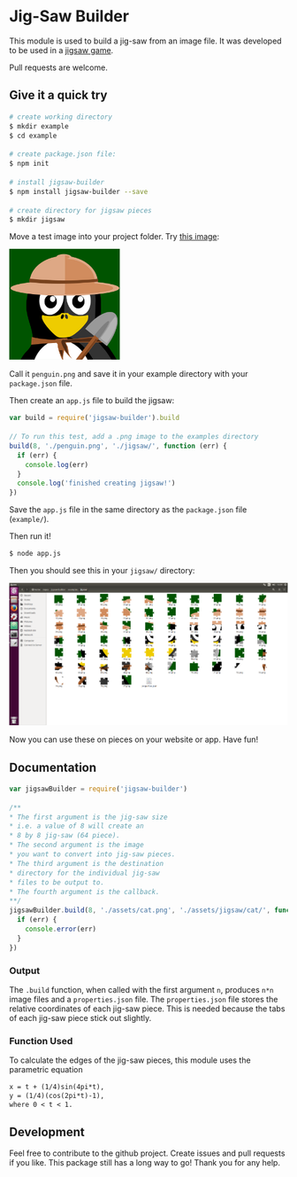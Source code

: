 # Jig-Saw Builder
This module is used to build a jig-saw from an image file. It was developed to be used in a [jigsaw game](https://github.com/CalumForsterDev/multiplayer-puzzle-game).

Pull requests are welcome.

## Give it a quick try
```sh
# create working directory
$ mkdir example
$ cd example

# create package.json file:
$ npm init

# install jigsaw-builder
$ npm install jigsaw-builder --save

# create directory for jigsaw pieces
$ mkdir jigsaw
```
Move a test image into your project folder. Try [this image](https://raw.githubusercontent.com/CalumForsterDev/jigsaw-builder/master/examples/penguin.png):

<img src="https://raw.githubusercontent.com/CalumForsterDev/jigsaw-builder/master/examples/penguin.png" width="200">

Call it `penguin.png` and save it in your example directory with your `package.json` file.

Then create an `app.js` file to build the jigsaw:
```js
var build = require('jigsaw-builder').build

// To run this test, add a .png image to the examples directory
build(8, './penguin.png', './jigsaw/', function (err) {
  if (err) {
    console.log(err)
  }
  console.log('finished creating jigsaw!')
})
```

Save the `app.js` file in the same directory as the `package.json` file (`example/`).

Then run it!
```sh
$ node app.js
```

Then you should see this in your `jigsaw/` directory:

<img src="./examples/screenshot.png" width="600">

Now you can use these on pieces on your website or app. Have fun!



## Documentation
```js
var jigsawBuilder = require('jigsaw-builder')

/**
* The first argument is the jig-saw size
* i.e. a value of 8 will create an
* 8 by 8 jig-saw (64 piece).
* The second argument is the image
* you want to convert into jig-saw pieces.
* The third argument is the destination
* directory for the individual jig-saw
* files to be output to.
* The fourth argument is the callback.
**/
jigsawBuilder.build(8, './assets/cat.png', './assets/jigsaw/cat/', function (err) => {
  if (err) {
    console.error(err)
  }
})
```

### Output
The `.build` function, when called with the first argument `n`, produces `n*n` image files and a `properties.json` file. The `properties.json` file stores the relative coordinates of each jig-saw piece. This is needed because the tabs of each jig-saw piece stick out slightly.

### Function Used
To calculate the edges of the jig-saw pieces, this module uses the parametric equation
```
x = t + (1/4)sin(4pi*t),
y = (1/4)(cos(2pi*t)-1),
where 0 < t < 1.
```

## Development
Feel free to contribute to the github project. Create issues and pull requests if you like. This package still has a long way to go! Thank you for any help.
